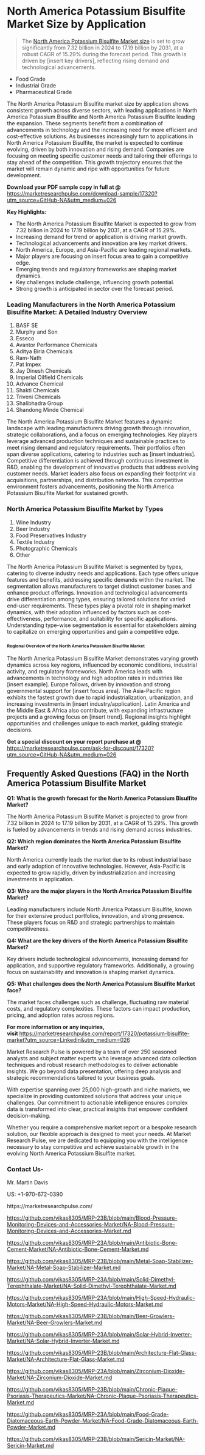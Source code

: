 <h1>North America Potassium Bisulfite Market&nbsp;Size by Application</h1><blockquote><p>The <a href="https://marketresearchpulse.com/download-sample/17320?utm_source=GitHub-NA&amp;utm_medium=026">North America Potassium Bisulfite Market size</a> is set to grow significantly from 7.32 billion in 2024 to 17.19 billion by 2031, at a robust CAGR of 15.29% during the forecast period. This growth is driven by [insert key drivers], reflecting rising demand and technological advancements.</p></blockquote><ul><li>Food Grade<li> Industrial Grade<li> Pharmaceutical Grade</li></ul><p>The North America Potassium Bisulfite market size by application shows consistent growth across diverse sectors, with leading applications in North America Potassium Bisulfite and North America Potassium Bisulfite leading the expansion. These segments benefit from a combination of advancements in technology and the increasing need for more efficient and cost-effective solutions. As businesses increasingly turn to applications in North America Potassium Bisulfite, the market is expected to continue evolving, driven by both innovation and rising demand. Companies are focusing on meeting specific customer needs and tailoring their offerings to stay ahead of the competition. This growth trajectory ensures that the market will remain dynamic and ripe with opportunities for future development.</p><p><strong>Download your PDF sample copy in full at @ </strong><a href="https://marketresearchpulse.com/download-sample/17320?utm_source=GitHub-NA&amp;utm_medium=026">https://marketresearchpulse.com/download-sample/17320?utm_source=GitHub-NA&amp;utm_medium=026</a></p><p><strong>Key Highlights: </strong></p><ul><li>The North America Potassium Bisulfite Market is expected to grow from 7.32 billion in 2024 to 17.19 billion by 2031, at a CAGR of 15.29%.</li><li>Increasing demand for trend or application is driving market growth.</li><li>Technological advancements and innovation are key market drivers.</li><li>North America, Europe, and Asia-Pacific are leading regional markets.</li><li>Major players are focusing on insert focus area to gain a competitive edge.</li><li>Emerging trends and regulatory frameworks are shaping market dynamics.</li><li>Key challenges include challenge, influencing growth potential.</li><li>Strong growth is anticipated in sector over the forecast period.</li></ul><h3>Leading Manufacturers in the North America Potassium Bisulfite Market: A Detailed Industry Overview</h3><ol><li>BASF SE</li><li>Murphy and Son</li><li>Esseco</li><li>Avantor Performance Chemicals</li><li>Aditya Birla Chemicals</li><li>Ram-Nath</li><li>Pat Impex</li><li>Jay Dinesh Chemicals</li><li>Imperial Oilfield Chemicals</li><li>Advance Chemical</li><li>Shakti Chemicals</li><li>Triveni Chemicals</li><li>Shalibhadra Group</li><li>Shandong Minde Chemical</li></ol><div class="flex max-w-full flex-col flex-grow"><div class="min-h-8 text-message flex w-full flex-col items-end gap-2 whitespace-normal break-words [.text-message+&amp;]:mt-5" dir="auto" data-message-author-role="assistant" data-message-id="fd8432e4-4910-450d-b182-61b7bfb0a01f" data-message-model-slug="gpt-4o"><div class="flex w-full flex-col gap-1 empty:hidden first:pt-[3px]"><div class="markdown prose w-full break-words dark:prose-invert light"><p>The North America Potassium Bisulfite Market features a dynamic landscape with leading manufacturers driving growth through innovation, strategic collaborations, and a focus on emerging technologies. Key players leverage advanced production techniques and sustainable practices to meet rising demand and regulatory requirements. Their portfolios often span diverse applications, catering to industries such as [insert industries]. Competitive differentiation is achieved through continuous investment in R&amp;D, enabling the development of innovative products that address evolving customer needs. Market leaders also focus on expanding their footprint via acquisitions, partnerships, and distribution networks. This competitive environment fosters advancements, positioning the North America Potassium Bisulfite Market for sustained growth.</p></div></div></div></div><h3>North America Potassium Bisulfite Market by Types</h3><ol><li>Wine Industry<li> Beer Industry<li> Food Preservatives Industry<li> Textile Industry<li> Photographic Chemicals<li> Other</li></ol><div class="flex max-w-full flex-col flex-grow"><div class="min-h-8 text-message flex w-full flex-col items-end gap-2 whitespace-normal break-words [.text-message+&amp;]:mt-5" dir="auto" data-message-author-role="assistant" data-message-id="084470be-0bb7-4664-bddf-5156b4f41249" data-message-model-slug="gpt-4o-mini"><div class="flex w-full flex-col gap-1 empty:hidden first:pt-[3px]"><div class="markdown prose w-full break-words dark:prose-invert light"><p>The North America Potassium Bisulfite Market is segmented by types, catering to diverse industry needs and applications. Each type offers unique features and benefits, addressing specific demands within the market. The segmentation allows manufacturers to target distinct customer bases and enhance product offerings. Innovation and technological advancements drive differentiation among types, ensuring tailored solutions for varied end-user requirements. These types play a pivotal role in shaping market dynamics, with their adoption influenced by factors such as cost-effectiveness, performance, and suitability for specific applications. Understanding type-wise segmentation is essential for stakeholders aiming to capitalize on emerging opportunities and gain a competitive edge.</p></div></div></div></div><h3><span style="font-size: 11px;">Regional Overview of the North America Potassium Bisulfite Market</span></h3><div class="flex max-w-full flex-col flex-grow"><div class="min-h-8 text-message flex w-full flex-col items-end gap-2 whitespace-normal break-words [.text-message+&amp;]:mt-5" dir="auto" data-message-author-role="assistant" data-message-id="e9038762-ce64-4e30-91c9-9bd413514231" data-message-model-slug="gpt-4o-mini"><div class="flex w-full flex-col gap-1 empty:hidden first:pt-[3px]"><div class="markdown prose w-full break-words dark:prose-invert light"><p>The North America Potassium Bisulfite Market demonstrates varying growth dynamics across key regions, influenced by economic conditions, industrial activity, and regulatory frameworks. North America leads with advancements in technology and high adoption rates in industries like [insert example]. Europe follows, driven by innovation and strong governmental support for [insert focus area]. The Asia-Pacific region exhibits the fastest growth due to rapid industrialization, urbanization, and increasing investments in [insert industry/application]. Latin America and the Middle East &amp; Africa also contribute, with expanding infrastructure projects and a growing focus on [insert trend]. Regional insights highlight opportunities and challenges unique to each market, guiding strategic decisions.</p></div></div></div></div><p><strong>Get a special discount on your report purchase at @ </strong><a href="https://marketresearchpulse.com/ask-for-discount/17320?utm_source=GitHub-NA&amp;utm_medium=026">https://marketresearchpulse.com/ask-for-discount/17320?utm_source=GitHub-NA&amp;utm_medium=026</a></p><h2>Frequently Asked Questions (FAQ) in the North America Potassium Bisulfite Market</h2><p><strong>Q1: What is the growth forecast for the North America Potassium Bisulfite Market?</strong></p><p>The North America Potassium Bisulfite Market is projected to grow from 7.32 billion in 2024 to 17.19 billion by 2031, at a CAGR of 15.29%. This growth is fueled by advancements in trends and rising demand across industries.</p><p><strong>Q2: Which region dominates the North America Potassium Bisulfite Market?</strong></p><p>North America currently leads the market due to its robust industrial base and early adoption of innovative technologies. However, Asia-Pacific is expected to grow rapidly, driven by industrialization and increasing investments in application.</p><p><strong>Q3: Who are the major players in the North America Potassium Bisulfite Market?</strong></p><p>Leading manufacturers include North America Potassium Bisulfite, known for their extensive product portfolios, innovation, and strong presence. These players focus on R&amp;D and strategic partnerships to maintain competitiveness.</p><p><strong>Q4: What are the key drivers of the North America Potassium Bisulfite Market?</strong></p><p>Key drivers include technological advancements, increasing demand for application, and supportive regulatory frameworks. Additionally, a growing focus on sustainability and innovation is shaping market dynamics.</p><p><strong>Q5: What challenges does the North America Potassium Bisulfite Market face?</strong></p><p>The market faces challenges such as challenge, fluctuating raw material costs, and regulatory complexities. These factors can impact production, pricing, and adoption rates across regions.</p><p><strong>For more information or any inquiries, visit&nbsp;</strong><a href="https://marketresearchpulse.com/report/17320/potassium-bisulfite-market?utm_source=Linkedin&utm_medium=026">https://marketresearchpulse.com/report/17320/potassium-bisulfite-market?utm_source=Linkedin&utm_medium=026</a></p><p>Market Research Pulse is powered by a team of over 250 seasoned analysts and subject matter experts who leverage advanced data collection techniques and robust research methodologies to deliver actionable insights. We go beyond data presentation, offering deep analysis and strategic recommendations tailored to your business goals.</p><p>With expertise spanning over 25,000 high-growth and niche markets, we specialize in providing customized solutions that address your unique challenges. Our commitment to actionable intelligence ensures complex data is transformed into clear, practical insights that empower confident decision-making.</p><p>Whether you require a comprehensive market report or a bespoke research solution, our flexible approach is designed to meet your needs. At Market Research Pulse, we are dedicated to equipping you with the intelligence necessary to stay competitive and achieve sustainable growth in the evolving North America Potassium Bisulfite market.</p><h3><strong>Contact Us-</strong></h3><p>Mr. Martin Davis</p><p>US: +1-970-672-0390</p><p>https://marketresearchpulse.com/</p><p><a href="https://github.com/vikas8305/MRP-23B/blob/main/Blood-Pressure-Monitoring-Devices-and-Accessories-Market/NA-Blood-Pressure-Monitoring-Devices-and-Accessories-Market.md">https://github.com/vikas8305/MRP-23B/blob/main/Blood-Pressure-Monitoring-Devices-and-Accessories-Market/NA-Blood-Pressure-Monitoring-Devices-and-Accessories-Market.md</a></p><p><a href="https://github.com/vikas8305/MRP-23A/blob/main/Antibiotic-Bone-Cement-Market/NA-Antibiotic-Bone-Cement-Market.md">https://github.com/vikas8305/MRP-23A/blob/main/Antibiotic-Bone-Cement-Market/NA-Antibiotic-Bone-Cement-Market.md</a></p><p><a href="https://github.com/vikas8305/MRP-23B/blob/main/Metal-Soap-Stabilizer-Market/NA-Metal-Soap-Stabilizer-Market.md">https://github.com/vikas8305/MRP-23B/blob/main/Metal-Soap-Stabilizer-Market/NA-Metal-Soap-Stabilizer-Market.md</a></p><p><a href="https://github.com/vikas8305/MRP-23A/blob/main/Solid-Dimethyl-Terephthalate-Market/NA-Solid-Dimethyl-Terephthalate-Market.md">https://github.com/vikas8305/MRP-23A/blob/main/Solid-Dimethyl-Terephthalate-Market/NA-Solid-Dimethyl-Terephthalate-Market.md</a></p><p><a href="https://github.com/vikas8305/MRP-23A/blob/main/High-Speed-Hydraulic-Motors-Market/NA-High-Speed-Hydraulic-Motors-Market.md">https://github.com/vikas8305/MRP-23A/blob/main/High-Speed-Hydraulic-Motors-Market/NA-High-Speed-Hydraulic-Motors-Market.md</a></p><p><a href="https://github.com/vikas8305/MRP-23B/blob/main/Beer-Growlers-Market/NA-Beer-Growlers-Market.md">https://github.com/vikas8305/MRP-23B/blob/main/Beer-Growlers-Market/NA-Beer-Growlers-Market.md</a></p><p><a href="https://github.com/vikas8305/MRP-23A/blob/main/Solar-Hybrid-Inverter-Market/NA-Solar-Hybrid-Inverter-Market.md">https://github.com/vikas8305/MRP-23A/blob/main/Solar-Hybrid-Inverter-Market/NA-Solar-Hybrid-Inverter-Market.md</a></p><p><a href="https://github.com/vikas8305/MRP-23B/blob/main/Architecture-Flat-Glass-Market/NA-Architecture-Flat-Glass-Market.md">https://github.com/vikas8305/MRP-23B/blob/main/Architecture-Flat-Glass-Market/NA-Architecture-Flat-Glass-Market.md</a></p><p><a href="https://github.com/vikas8305/MRP-23A/blob/main/Zirconium-Dioxide-Market/NA-Zirconium-Dioxide-Market.md">https://github.com/vikas8305/MRP-23A/blob/main/Zirconium-Dioxide-Market/NA-Zirconium-Dioxide-Market.md</a></p><p><a href="https://github.com/vikas8305/MRP-23B/blob/main/Chronic-Plaque-Psoriasis-Therapeutics-Market/NA-Chronic-Plaque-Psoriasis-Therapeutics-Market.md">https://github.com/vikas8305/MRP-23B/blob/main/Chronic-Plaque-Psoriasis-Therapeutics-Market/NA-Chronic-Plaque-Psoriasis-Therapeutics-Market.md</a></p><p><a href="https://github.com/vikas8305/MRP-23A/blob/main/Food-Grade-Diatomaceous-Earth-Powder-Market/NA-Food-Grade-Diatomaceous-Earth-Powder-Market.md">https://github.com/vikas8305/MRP-23A/blob/main/Food-Grade-Diatomaceous-Earth-Powder-Market/NA-Food-Grade-Diatomaceous-Earth-Powder-Market.md</a></p><p><a href="https://github.com/vikas8305/MRP-23B/blob/main/Sericin-Market/NA-Sericin-Market.md">https://github.com/vikas8305/MRP-23B/blob/main/Sericin-Market/NA-Sericin-Market.md</a></p>
